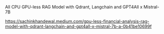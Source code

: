 
All CPU GPU-less RAG Model with Qdrant, Langchain and GPT4All x Mistral-7B

https://sachinkhandewal.medium.com/gpu-less-financial-analysis-rag-model-with-qdrant-langchain-and-gpt4all-x-mistral-7b-a-0b41be10699f
